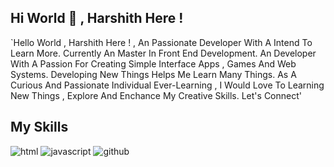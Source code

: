 ## Hi World 👋 , Harshith Here !
`Hello World , Harshith Here ! , An Passionate Developer With A Intend To Learn More. Currently An Master In Front End Development. An Developer With A Passion For Creating Simple Interface Apps , Games And Web Systems. Developing New Things Helps Me Learn Many Things. As A Curious And Passionate Individual Ever-Learning , I Would Love To Learning New Things , Explore And Enchance My Creative Skills. Let's Connect'
## My Skills
![html](https://img.shields.io/badge/HTML5-E34F26?style=for-the-badge&logo=HTML&logoColor=#E34F26)
![javascript](https://img.shields.io/badge/JavaScript-#F7DF1E?style=for-the-badge&logo=GitHub&logoColor=#F7DF1E)
![github](https://img.shields.io/badge/GitHub-000000?style=for-the-badge&logo=GitHub&logoColor=white)
